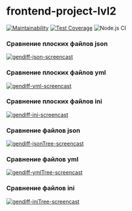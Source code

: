 # frontend-project-lvl2

[![Maintainability](https://api.codeclimate.com/v1/badges/9a9b860bc33a1f657bcd/maintainability)](https://codeclimate.com/github/olekhova/frontend-project-lvl2/maintainability)
[![Test Coverage](https://api.codeclimate.com/v1/badges/9a9b860bc33a1f657bcd/test_coverage)](https://codeclimate.com/github/olekhova/frontend-project-lvl2/test_coverage)
![Node.js CI](https://github.com/olekhova/frontend-project-lvl2/workflows/Node.js%20CI/badge.svg)

### Сравнение плоских файлов json
[![gendiff-json-screencast](https://asciinema.org/a/gtSJFkwDwi0T8SAvGO6Zeg6WP.png)](https://asciinema.org/a/gtSJFkwDwi0T8SAvGO6Zeg6WP)

 ### Сравнение плоских файлов yml
[![gendiff-yml-screencast](https://asciinema.org/a/zCic7dvqqxbNAC992Nt7QZrnx.png)](https://asciinema.org/a/zCic7dvqqxbNAC992Nt7QZrnx)

 ### Сравнение плоских файлов ini
[![gendiff-ini-screencast](https://asciinema.org/a/OLXCoVj0Kgf84s88TSxVE0b54.png)](https://asciinema.org/a/OLXCoVj0Kgf84s88TSxVE0b54)

### Сравнение файлов json
[![gendiff-jsonTree-screencast](https://asciinema.org/a/3i01eNgItwxV90H4nkiE7PSkk.png)](https://asciinema.org/a/3i01eNgItwxV90H4nkiE7PSkk)

### Сравнение файлов yml
[![gendiff-ymlTree-screencast](https://asciinema.org/a/pmxrwQwfFH4bnsLtzfOxNtIhW.png)](https://asciinema.org/a/pmxrwQwfFH4bnsLtzfOxNtIhW)

### Сравнение файлов ini
[![gendiff-iniTree-screencast](https://asciinema.org/a/U2Loc4uTKA7gPrmePcevSkH24.png)](https://asciinema.org/a/U2Loc4uTKA7gPrmePcevSkH24)